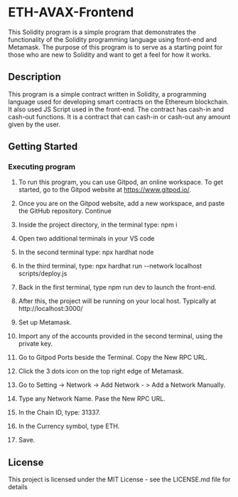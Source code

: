# ETH-AVAX-Frontend

This Solidity program is a simple program that demonstrates the functionality of the Solidity programming language using front-end and Metamask. The purpose of this program is to serve as a starting point for those who are new to Solidity and want to get a feel for how it works.

## Description

This program is a simple contract written in Solidity, a programming language used for developing smart contracts on the Ethereum blockchain.  It also used JS Script used in the front-end. The contract has cash-in and cash-out functions. It is a contract that can cash-in or cash-out any amount given by the user.

## Getting Started

### Executing program

1. To run this program, you can use Gitpod, an online workspace. To get started, go to the Gitpod website at https://www.gitpod.io/.
2. Once you are on the Gitpod website, add a new workspace, and paste the GitHub repository. Continue

3. Inside the project directory, in the terminal type: npm i
4. Open two additional terminals in your VS code
5. In the second terminal type: npx hardhat node
6. In the third terminal, type: npx hardhat run --network localhost scripts/deploy.js
7. Back in the first terminal, type npm run dev to launch the front-end.
8. After this, the project will be running on your local host. Typically at http://localhost:3000/
   
9. Set up Metamask.
10. Import any of the accounts provided in the second terminal, using the private key.
11. Go to Gitpod Ports beside the Terminal. Copy the New RPC URL.
12. Click the 3 dots icon on the top right edge of Metamask.
13. Go to Setting -> Network -> Add Network - > Add a Network Manually.
14. Type any Network Name. Pase the New RPC URL.
15. In the Chain ID, type: 31337.
16. In the Currency symbol, type ETH.
17. Save.


## License

This project is licensed under the MIT License - see the LICENSE.md file for details
